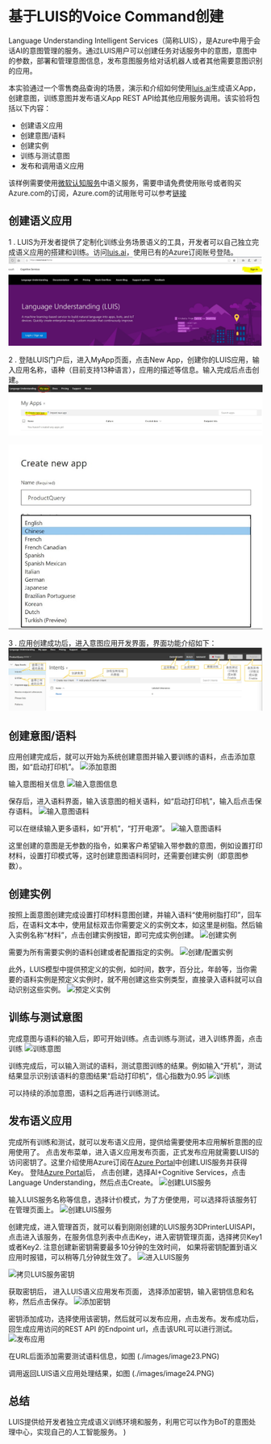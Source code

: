 # 基于LUIS的Voice Command创建
Language Understanding Intelligent Services（简称LUIS），是Azure中用于会话AI的意图管理的服务。通过LUIS用户可以创建任务对话服务中的意图，意图中的参数，部署和管理意图信息，发布意图服务给对话机器人或者其他需要意图识别的应用。

本实验通过一个零售商品查询的场景，演示和介绍如何使用[luis.ai](https://www.luis.ai)生成语义App，创建意图，训练意图并发布语义App REST API给其他应用服务调用。该实验将包括以下内容：
- 创建语义应用
- 创建意图/语料
- 创建实例
- 训练与测试意图
- 发布和调用语义应用


该样例需要使用[微软认知服务](https://azure.microsoft.com/zh-cn/services/cognitive-services/)中语义服务，需要申请免费使用账号或者购买Azure.com的订阅，Azure.com的试用账号可以参考[链接](http://www.cnblogs.com/meowmeow/p/7773226.html?from=groupmessage&isappinstalled=0)

## 创建语义应用 ##
1 . LUIS为开发者提供了定制化训练业务场景语义的工具，开发者可以自己独立完成语义应用的搭建和训练。访问[luis.ai](https://www.luis.ai)，使用已有的Azure订阅账号登陆。
![注册登陆luis.ai](./images/image01.JPG)

2 . 登陆LUIS门户后，进入MyApp页面，点击New App，创建你的LUIS应用，输入应用名称，语种（目前支持13种语言），应用的描述等信息。输入完成后点击创建。
![创建新应用](./images/image02.JPG)

![创建新应用](./images/image03.JPG)

3 . 应用创建成功后，进入意图应用开发界面，界面功能介绍如下：
![应用开发界面](./images/image04.JPG)


## 创建意图/语料 ##
应用创建完成后，就可以开始为系统创建意图并输入要训练的语料，点击添加意图，如“启动打印机”。
![添加意图](./images/image05.PNG)

输入意图相关信息
![输入意图信息](./images/image06.PNG)

保存后，进入语料界面，输入该意图的相关语料，如“启动打印机”，输入后点击保存语料。
![输入意图语料](./images/image07.PNG)

可以在继续输入更多语料，如“开机”，“打开电源”。
![输入意图语料](./images/image08.PNG)

这里创建的意图是无参数的指令，如果客户希望输入带参数的意图，例如设置打印材料，设置打印模式等，这时创建意图语料同时，还需要创建实例（即意图参数）。
## 创建实例 ##
按照上面意图创建完成设置打印材料意图创建，并输入语料“使用树脂打印”，回车后，在语料文本中，使用鼠标双击你需要定义的实例文本，如这里是树脂。然后输入实例名称“材料”，点击创建实例按钮，即可完成实例创建。
![创建实例](./images/image09.PNG)

需要为所有需要实例的语料创建或者配置指定的实例。
![创建/配置实例](./images/image10.PNG)

此外，LUIS模型中提供预定义的实例，如时间，数字，百分比，年龄等，当你需要的语料实例是预定义实例时，就不用创建这些实例类型，直接录入语料就可以自动识别这些实例。
![预定义实例](./images/image12.PNG)

## 训练与测试意图 ##
完成意图与语料的输入后，即可开始训练。点击训练与测试，进入训练界面，点击训练
![训练意图](./images/image13.PNG)

训练完成后，可以输入测试的语料，测试意图训练的结果。例如输入“开机”，测试结果显示识别该语料的意图结果“启动打印机”，信心指数为0.95
![训练](./images/image14.PNG)

可以持续的添加意图，语料之后再进行训练测试。
## 发布语义应用 ##
完成所有训练和测试，就可以发布语义应用，提供给需要使用本应用解析意图的应用使用了。 点击发布菜单，进入语义应用发布页面，正式发布应用就需要LUIS的访问密钥了。这里介绍使用Azure订阅在[Azure Portal](http://portal.azure.com)中创建LUIS服务并获得Key。
登陆[Azure Portal](http://portal.azure.com)后， 点击创建，选择AI+Cognitive Services，点击Language Understanding，然后点击Create。
![创建LUIS服务](./images/image16.PNG)

输入LUIS服务名称等信息，选择计价模式，为了方便使用，可以选择将该服务钉在管理页面上。
![创建LUIS服务](./images/image17.PNG)

创建完成，进入管理首页，就可以看到刚刚创建的LUIS服务3DPrinterLUISAPI，点击进入该服务，在服务信息列表中点击Key，进入密钥管理页面，选择拷贝Key1或者Key2. 注意创建新密钥需要最多10分钟的生效时间， 如果将密钥配置到语义应用时报错，可以稍等几分钟就生效了。 
![进入LUIS服务](./images/image18.PNG)

![拷贝LUIS服务密钥](./images/image19.PNG)

获取密钥后， 进入LUIS语义应用发布页面， 选择添加密钥，输入密钥信息和名称，然后点击保存。
![添加密钥](./images/image20.PNG)

密钥添加成功，选择使用该密钥，然后就可以发布应用，点击发布。发布成功后，回生成应用访问的REST API 的Endpoint url，点击该URL可以进行测试。
![发布应用](./images/image22.PNG)

在URL后面添加需要测试语料信息，如图
(./images/image23.PNG)

调用返回LUIS语义应用处理结果，如图
(./images/image24.PNG)

## 总结 ##
LUIS提供给开发者独立完成语义训练环境和服务，利用它可以作为BoT的意图处理中心，实现自己的人工智能服务。 )